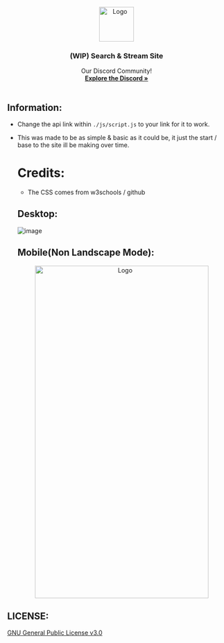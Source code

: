 <!-- PROJECT LOGO -->
<br />
<div align="center">
  <a href="https://lethals.org/">
    <img src="https://cdn.discordapp.com/attachments/968933480807407666/1112843933274357883/55d79e34f29aa985fc01ec63093bc98b.png" alt="Logo" width="80" height="80">
  </a>

  <h3 align="center">(WIP) Search & Stream Site</h3>

  <p align="center">
    Our Discord Community!
    <br />
    <a href="https://discord.gg/lethals"><strong>Explore the Discord »</strong></a>
    <br />
    <br />
  </p>
</div>

## Information:
- Change the api link within `./js/script.js` to your link for it to work.
- This was made to be as simple & basic as it could be, it just the start / base to the site ill be making over time.

  # Credits:
  - The CSS comes from w3schools / github
 
  ## Desktop:
  ![image](https://i.gyazo.com/f746911af7d6428d92686a14b2b9f983.png)

  ## Mobile(Non Landscape Mode):
  <div align="center"><img src="https://i.gyazo.com/ea833bb09f01d988e82cf8842ce5dd3a.png" alt="Logo" width="400" height="767"></div>
   
## LICENSE:
[GNU General Public License v3.0](https://github.com/LethalServices/SearchAPI/blob/main/LICENSE)
